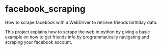 # facebook_scraping
How to scrape facebook with a WebDriver to retrieve friends birthday data.


This project explains how to scrape the web in python by giving a basic example on how to get friends info by 
programmatically navigating and scraping your facebook account.
